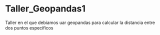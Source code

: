 # Taller_Geopandas1
Taller en el que debiamos uar geopandas para calcular la distancia entre dos puntos especificos
